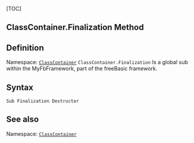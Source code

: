 [TOC]
## ClassContainer.Finalization Method

## Definition
Namespace: [`ClassContainer`](ClassContainer.md)
`ClassContainer.Finalization` Is a global sub within the MyFbFramework, part of the freeBasic framework.
## Syntax

```freeBasic
Sub Finalization Destructor
```

## See also
Namespace: [`ClassContainer`](ClassContainer.md)
